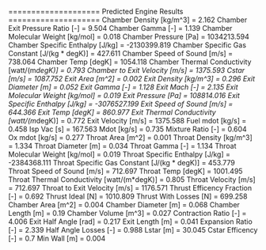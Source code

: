 ==================== Predicted Engine Results ====================
Chamber Density [kg/m^3] = 2.162
Chamber Exit Pressure Ratio [-] = 9.504
Chamber Gamma [-] = 1.139
Chamber Molecular Weight [kg/mol] = 0.018
Chamber Pressure [Pa] = 1034213.594
Chamber Specific Enthalpy [J/kg] = -2130399.819
Chamber Specific Gas Constant [J/(kg * degK)] = 427.611
Chamber Speed of Sound [m/s] = 738.064
Chamber Temp [degK] = 1054.118
Chamber Thermal Conductivity [watt/(m*degK)] = 0.793
Chamber to Exit Velocity [m/s] = 1375.593
Cstar [m/s] = 1087.752
Exit Area [m^2] = 0.002
Exit Density [kg/m^3] = 0.296
Exit Diameter [m] = 0.052
Exit Gamma [-] = 1.128
Exit Mach [-] = 2.135
Exit Molecular Weight [kg/mol] = 0.019
Exit Pressure [Pa] = 108814.016
Exit Specific Enthalpy [J/kg] = -3076527.199
Exit Speed of Sound [m/s] = 644.366
Exit Temp [degK] = 860.977
Exit Thermal Conductivity [watt/(m*degK)] = 0.772
Exit Velocity [m/s] = 1375.588
Fuel mdot [kg/s] = 0.458
Isp Vac [s] = 167.563
Mdot [kg/s] = 0.735
Mixture Ratio [-] = 0.604
Ox mdot [kg/s] = 0.277
Throat Area [m^2] = 0.001
Throat Density [kg/m^3] = 1.334
Throat Diameter [m] = 0.034
Throat Gamma [-] = 1.134
Throat Molecular Weight [kg/mol] = 0.019
Throat Specific Enthalpy [J/kg] = -2384368.111
Throat Specific Gas Constant [J/(kg * degK)] = 453.779
Throat Speed of Sound [m/s] = 712.697
Throat Temp [degK] = 1001.495
Throat Thermal Conductivity [watt/(m*degK)] = 0.805
Throat Velocity [m/s] = 712.697
Throat to Exit Velocity [m/s] = 1176.571
Thrust Efficency Fraction [-] = 0.692
Thrust Ideal [N] = 1010.809
Thrust With Losses [N] = 699.258
Chamber Area [m^2] = 0.004
Chamber Diameter [m] = 0.068
Chamber Length [m] = 0.19
Chamber Volume [m^3] = 0.027
Contraction Ratio [-] = 4.006
Exit Half Angle [rad] = 0.217
Exit Length [m] = 0.041
Expansion Ratio [-] = 2.339
Half Angle Losses [-] = 0.988
Lstar [m] = 30.045
Cstar Efficency [-] = 0.7
Min Wall [m] = 0.004
